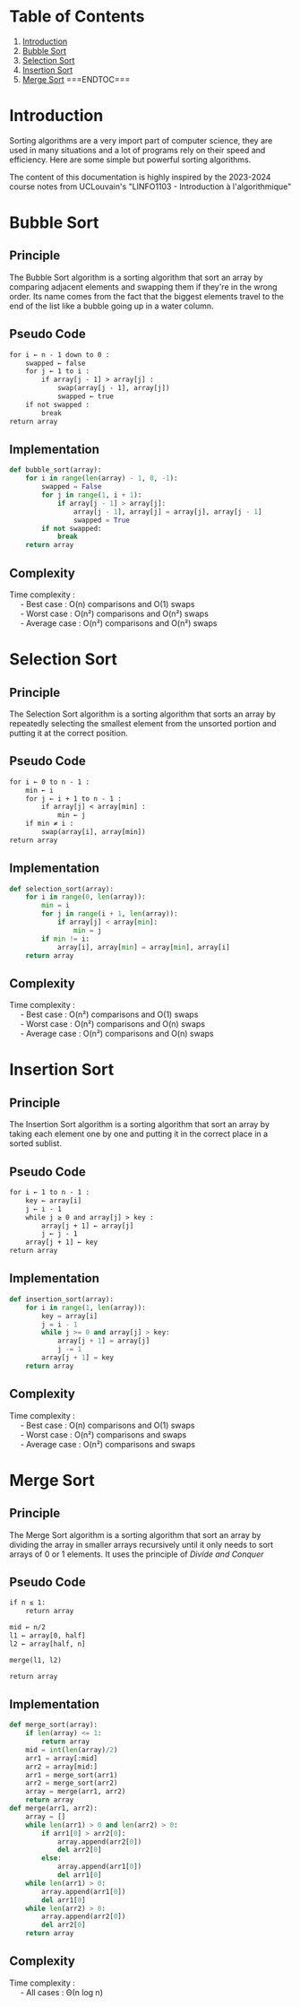 # Table of Contents
1. [Introduction](#introduction)
2. [Bubble Sort](#bubble-sort)
3. [Selection Sort](#selection-sort)
4. [Insertion Sort](#insertion-sort)
5. [Merge Sort](#merge-sort)
===ENDTOC===

# Introduction

Sorting algorithms are a very import part of computer science, they are used in many situations and a lot of programs rely on their speed and efficiency. Here are some simple but powerful sorting algorithms.

The content of this documentation is highly inspired by the 2023-2024 course notes from UCLouvain's "LINFO1103 - Introduction à l'algorithmique"

# Bubble Sort

## Principle

The Bubble Sort algorithm is a sorting algorithm that sort an array by comparing adjacent elements and swapping them if they're in the wrong order. Its name comes from the fact that the biggest elements travel to the end of the list like a bubble going up in a water column.

## Pseudo Code

```txt
for i ← n - 1 down to 0 :
    swapped ← false
    for j ← 1 to i :
        if array[j - 1] > array[j] :
            swap(array[j - 1], array[j])
            swapped ← true
    if not swapped :
        break
return array
```

## Implementation

```python
def bubble_sort(array):
    for i in range(len(array) - 1, 0, -1):
        swapped = False
        for j in range(1, i + 1):
            if array[j - 1] > array[j]:
                array[j - 1], array[j] = array[j], array[j - 1]
                swapped = True
        if not swapped:
            break
    return array
```

## Complexity

Time complexity :<br>
&nbsp;&nbsp;&nbsp;&nbsp; - Best case : O(n) comparisons and O(1) swaps<br>
&nbsp;&nbsp;&nbsp;&nbsp; - Worst case : O(n²) comparisons and O(n²) swaps<br>
&nbsp;&nbsp;&nbsp;&nbsp; - Average case : O(n²) comparisons and O(n²) swaps

# Selection Sort

## Principle

The Selection Sort algorithm is a sorting algorithm that sorts an array by repeatedly selecting the smallest element from the unsorted portion and putting it at the correct position.

## Pseudo Code

```txt
for i ← 0 to n - 1 :
    min ← i
    for j ← i + 1 to n - 1 :
        if array[j] < array[min] :
            min ← j
    if min ≠ i :
        swap(array[i], array[min])
return array
```

## Implementation

```python
def selection_sort(array):
    for i in range(0, len(array)):
        min = i
        for j in range(i + 1, len(array)):
            if array[j] < array[min]:
                min = j
        if min != i:
            array[i], array[min] = array[min], array[i]
    return array
```

## Complexity

Time complexity :<br>
&nbsp;&nbsp;&nbsp;&nbsp; - Best case : O(n²) comparisons and O(1) swaps<br>
&nbsp;&nbsp;&nbsp;&nbsp; - Worst case : O(n²) comparisons and O(n) swaps<br>
&nbsp;&nbsp;&nbsp;&nbsp; - Average case : O(n²) comparisons and O(n) swaps

# Insertion Sort

## Principle

The Insertion Sort algorithm is a sorting algorithm that sort an array by taking each element one by one and putting it in the correct place in a sorted sublist.

## Pseudo Code

```txt
for i ← 1 to n - 1 :
    key ← array[i]
    j ← i - 1
    while j ≥ 0 and array[j] > key :
        array[j + 1] ← array[j]
        j ← j - 1
    array[j + 1] ← key
return array
```

## Implementation

```python
def insertion_sort(array):
    for i in range(1, len(array)):
        key = array[i]
        j = i - 1
        while j >= 0 and array[j] > key:
            array[j + 1] = array[j]
            j -= 1
        array[j + 1] = key
    return array
```

## Complexity

Time complexity :<br>
&nbsp;&nbsp;&nbsp;&nbsp; - Best case : O(n) comparisons and O(1) swaps<br>
&nbsp;&nbsp;&nbsp;&nbsp; - Worst case : O(n²) comparisons and swaps<br>
&nbsp;&nbsp;&nbsp;&nbsp; - Average case : O(n²) comparisons and swaps

# Merge Sort

## Principle

The Merge Sort algorithm is a sorting algorithm that sort an array by dividing the array in smaller arrays recursively until it only needs to sort arrays of 0 or 1 elements. It uses the principle of *Divide and Conquer*

## Pseudo Code

```txt
if n ≤ 1:
    return array

mid ← n/2
l1 ← array[0, half]
l2 ← array[half, n]

merge(l1, l2)

return array
```

## Implementation

```python
def merge_sort(array):
    if len(array) <= 1:
        return array
    mid = int(len(array)/2)
    arr1 = array[:mid]
    arr2 = array[mid:]
    arr1 = merge_sort(arr1)
    arr2 = merge_sort(arr2)
    array = merge(arr1, arr2)
    return array
def merge(arr1, arr2):
    array = []
    while len(arr1) > 0 and len(arr2) > 0:
        if arr1[0] > arr2[0]:
            array.append(arr2[0])
            del arr2[0]
        else:
            array.append(arr1[0])
            del arr1[0]
    while len(arr1) > 0:
        array.append(arr1[0])
        del arr1[0]
    while len(arr2) > 0:
        array.append(arr2[0])
        del arr2[0]
    return array
```

## Complexity

Time complexity :<br>
&nbsp;&nbsp;&nbsp;&nbsp; - All cases : Θ(n log n)